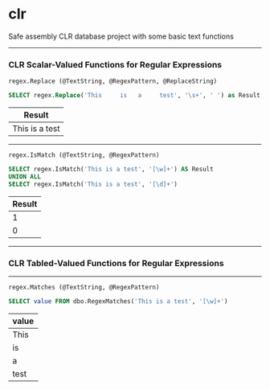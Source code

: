 # clr
Safe assembly CLR database project with some basic text functions

---

### CLR Scalar-Valued Functions for Regular Expressions

`regex.Replace (@TextString, @RegexPattern, @ReplaceString)`

```sql
SELECT regex.Replace('This     is   a     test', '\s+', ' ') as Result
```

|      Result     |
| --------------- |
| This is a test  |

---

`regex.IsMatch (@TextString, @RegexPattern)`

```sql
SELECT regex.IsMatch('This is a test', '[\w]+') AS Result
UNION ALL 
SELECT regex.IsMatch('This is a test', '[\d]+')
```
| Result |
| ------ |
| 1      |
| 0      |

---

### CLR Tabled-Valued Functions for Regular Expressions

---

`regex.Matches (@TextString, @RegexPattern)`

```sql
SELECT value FROM dbo.RegexMatches('This is a test', '[\w]+')
```

| value |
| ----- |
| This  |
| is    |
| a     |
| test  |
